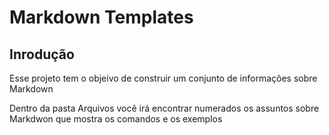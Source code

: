 # Markdown Templates

## Inrodução

Esse projeto tem o objeivo de construir um conjunto de informações sobre Markdown

Dentro da pasta Arquivos você irá encontrar numerados os assuntos sobre Markdwon que mostra os comandos e os exemplos

